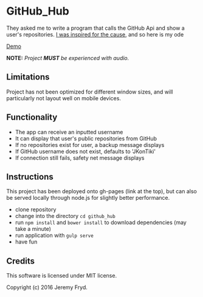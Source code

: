 # GitHub_Hub


They asked me to write a program that calls the GitHub Api and show a user's repositories. [I was inspired for the cause](http://www.newyorker.com/magazine/2007/07/09/the-insurgent), and so here is my ode

[Demo](https://jkontiki.github.io/github_hub/)

**NOTE:** _Project **MUST** be experienced with audio._


## Limitations

Project has not been optimized for different window sizes, and will particularly not layout well on mobile devices.


## Functionality

* The app can receive an inputted username
* It can display that user's public repositories from GitHub
* If no repositories exist for user, a backup message displays
* If GitHub username does not exist, defaults to 'JKonTiki'
* If connection still fails, safety net message displays


## Instructions

This project has been deployed onto gh-pages (link at the top), but can also be served locally through node.js for slightly better performance.

* clone repository
* change into the directory `cd github_hub`
* run `npm install` and `bower install` to download dependencies (may take a minute)
* run application with `gulp serve`
* have fun


## Credits

This software is licensed under MIT license.

Copyright (c) 2016 Jeremy Fryd.
